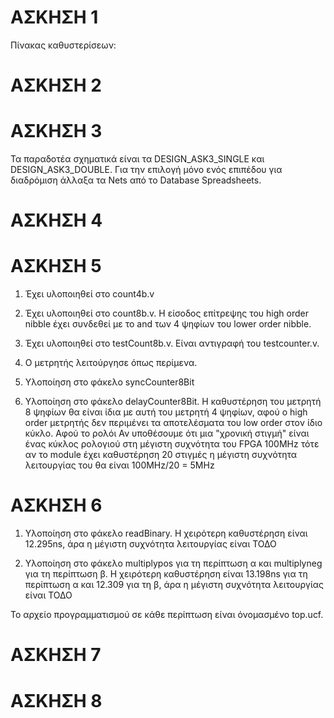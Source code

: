 # ΑΣΚΗΣΗ 1
Πίνακας καθυστερίσεων:


# ΑΣΚΗΣΗ 2


# ΑΣΚΗΣΗ 3
Τα παραδοτέα σχηματικά είναι τα DESIGN_ASK3_SINGLE και DESIGN_ASK3_DOUBLE. 
Για την επιλογή μόνο ενός επιπέδου για διαδρόμιση άλλαξα τα Nets από το
Database Spreadsheets.

# ΑΣΚΗΣΗ 4

# ΑΣΚΗΣΗ 5

1. Έχει υλοποιηθεί στο count4b.v

2. Έχει υλοποιηθεί στο count8b.v. H είσοδος επίτρεψης του high order nibble 
έχει συνδεθεί με το and των 4 ψηφίων του lower order nibble.

3. Έχει υλοποιηθεί στο testCount8b.v. Είναι αντιγραφή του testcounter.v.

4. Ο μετρητής λειτούργησε όπως περίμενα.

5. Υλοποίηση στο φάκελο syncCounter8Bit

6. Υλοποίηση στο φάκελο delayCounter8Bit. Η καθυστέρηση του μετρητή 8 ψηφίων 
θα είναι ίδια με αυτή του μετρητή 4 ψηφίων, αφού ο high order μετρητής δεν 
περιμένει τα αποτελέσματα του low order στον ίδιο κύκλο. Αφού το ρολόι 
Αν υποθέσουμε ότι μια "χρονική στιγμή" είναι ένας κύκλος ρολογιού στη μέγιστη 
συχνότητα του FPGA 100MHz τότε αν το module έχει καθυστέρηση 20 στιγμές 
η μέγιστη συχνότητα λειτουργίας του θα είναι 100MHz/20 = 5MHz

# ΑΣΚΗΣΗ 6

1. Υλοποίηση στο φάκελο readBinary. Η χειρότερη καθυστέρηση είναι 12.295ns, άρα
η μέγιστη συχνότητα λειτουργίας είναι ΤΟΔΟ

2. Υλοποίηση στο φάκελο multiplypos για τη περίπτωση α και multiplyneg για 
τη περίπτωση β. Η χειρότερη καθυστέρηση είναι 13.198ns για τη περίπτωση α και 
12.309 για τη β, άρα η μέγιστη συχνότητα λειτουργίας είναι ΤΟΔΟ

Το αρχείο προγραμματισμού σε κάθε περίπτωση είναι όνομασμένο top.ucf.

# ΑΣΚΗΣΗ 7

# ΑΣΚΗΣΗ 8

